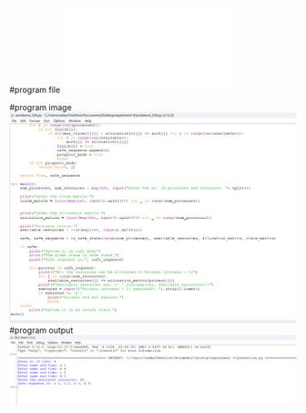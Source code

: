 #program file
![program file](prevention_526.py)

#program image
![program image](prevention_program.png)
#program output
![program output](prevention_output.png)




